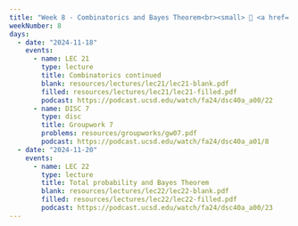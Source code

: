 ```yaml
---
title: "Week 8 - Combinatorics and Bayes Theorem<br><small> 📘 <a href='https://xkcd.com/1132'>xkcd</a>.</small>"
weekNumber: 8
days:
  - date: "2024-11-18"
    events:
      - name: LEC 21
        type: lecture
        title: Combinatorics continued
        blank: resources/lectures/lec21/lec21-blank.pdf
        filled: resources/lectures/lec21/lec21-filled.pdf
        podcast: https://podcast.ucsd.edu/watch/fa24/dsc40a_a00/22
      - name: DISC 7
        type: disc
        title: Groupwork 7
        problems: resources/groupworks/gw07.pdf
        podcast: https://podcast.ucsd.edu/watch/fa24/dsc40a_a01/8
  - date: "2024-11-20"
    events:
      - name: LEC 22
        type: lecture
        title: Total probability and Bayes Theorem
        blank: resources/lectures/lec22/lec22-blank.pdf
        filled: resources/lectures/lec22/lec22-filled.pdf
        podcast: https://podcast.ucsd.edu/watch/fa24/dsc40a_a00/23
---
```


